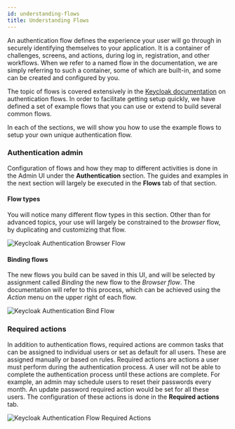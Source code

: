 ```yaml
---
id: understanding-flows
title: Understanding Flows
---
```


An authentication flow defines the experience your user will go through in securely identifying themselves to your application. It is a container of challenges, screens, and actions, during log in, registration, and other workflows. When we refer to a named flow in the documentation, we are simply referring to such a container, some of which are built-in, and some can be created and configured by you.

The topic of flows is covered extensively in the [Keycloak documentation](https://www.keycloak.org/docs/latest/server_admin/index.html#_authentication-flows) on authentication flows. In order to facilitate getting setup quickly, we have defined a set of example flows that you can use or extend to build several common flows.

In each of the sections, we will show you how to use the example flows to setup your own unique authentication flow.

### Authentication admin

Configuration of flows and how they map to different activities is done in the Admin UI under the **Authentication** section. The guides and examples in the next section will largely be executed in the **Flows** tab of that section.

#### Flow types

You will notice many different flow types in this section. Other than for advanced topics, your use will largely be constrained to the _browser_ flow, by duplicating and customizing that flow.

![Keycloak Authentication Browser Flow](/docs/auth-understanding-flows-browser.png)

#### Binding flows

The new flows you build can be saved in this UI, and will be selected by assignment called _Binding_ the new flow to the _Browser flow_. The documentation will refer to this process, which can be achieved using the _Action_ menu on the upper right of each flow.

![Keycloak Authentication Bind Flow](/docs/auth-understanding-flows-binding.png)

### Required actions

In addition to authentication flows, required actions are common tasks that can be assigned to individual users or set as default for all users. These are assigned manually or based on rules. Required actions are actions a user must perform during the authentication process. A user will not be able to complete the authentication process until these actions are complete. For example, an admin may schedule users to reset their passwords every month. An update password required action would be set for all these users. The configuration of these actions is done in the **Required actions** tab.

![Keycloak Authentication Flow Required Actions](/docs/auth-understanding-flows-required-actions.png)
